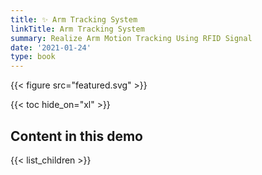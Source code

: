 ```yaml
---
title: ✨ Arm Tracking System
linkTitle: Arm Tracking System
summary: Realize Arm Motion Tracking Using RFID Signal 
date: '2021-01-24'
type: book
---
```


{{< figure src="featured.svg" >}}

{{< toc hide_on="xl" >}}


## Content in this demo

{{< list_children >}}





